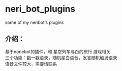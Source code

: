 # neri_bot_plugins
some of my neribot’s plugins
## 介绍：  
基于nonebot的插件，和 星空列车与白的旅行 游戏相关  
三个功能：戳一戳语录，随机星白语音，发言随机触发语录  
语音文件较大，需要请联系  

